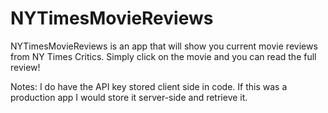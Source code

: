 # NYTimesMovieReviews
NYTimesMovieReviews is an app that will show you current movie reviews from NY Times Critics. Simply click on the movie and you can read the full review! 

Notes: I do have the API key stored client side in code. If this was a production app I would store it server-side and retrieve it. 
